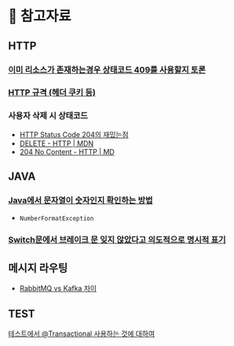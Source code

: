 # 📖 참고자료

## HTTP

### [이미 리소스가 존재하는경우 상태코드 409를 사용할지 토론](https://stackoverflow.com/questions/3825990/http-response-code-for-post-when-resource-already-exists)

### [HTTP 규격 (헤더  쿠키 등)](https://datatracker.ietf.org/doc/rfc6265/)



### **사용자 삭제 시 상태코드** <a href="#undefined" id="undefined"></a>

* [HTTP Status Code 204의 재밌는점 ](https://hyeonproject.medium.com/http-status-code-204%EC%9D%98-%EC%9E%AC%EB%B0%8C%EB%8A%94-%EC%A0%90-dbb7e8ef26da)
* [DELETE - HTTP | MDN](https://developer.mozilla.org/en-US/docs/Web/HTTP/Methods/DELETE)
* [204 No Content - HTTP | MD](https://developer.mozilla.org/ko/docs/Web/HTTP/Status/204)

## JAVA

### [Java에서 문자열이 숫자인지 확인하는 방법](https://stackoverflow.com/questions/1102891/how-to-check-if-a-string-is-numeric-in-java)

* ```
  NumberFormatException
  ```

### [Switch문에서 브레이크 문 잊지 않았다고 의도적으로 명시적 표기](https://stackoverflow.com/questions/8021321/what-if-i-dont-write-default-in-switch-case)



## 메시지 라우팅

* [RabbitMQ vs Kafka 차이](https://tanzu.vmware.com/content/blog/understanding-the-differences-between-rabbitmq-vs-kafka)



## TEST

[테스트에서 @Transactional 사용하는 것에 대하여](https://www.inflearn.com/questions/792383/%ED%85%8C%EC%8A%A4%ED%8A%B8%EC%97%90%EC%84%9C%EC%9D%98-transactional-%EC%82%AC%EC%9A%A9%EC%97%90-%EB%8C%80%ED%95%B4-%EC%A7%88%EB%AC%B8%EC%9D%B4-%EC%9E%88%EC%8A%B5%EB%8B%88%EB%8B%A4)
